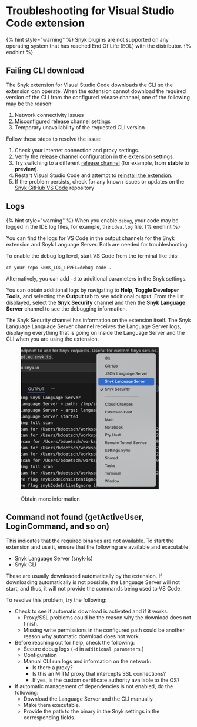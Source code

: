 # Troubleshooting for Visual Studio Code extension

{% hint style="warning" %}
Snyk plugins are not supported on any operating system that has reached End Of Life (EOL) with the distributor.&#x20;
{% endhint %}

## Failing CLI download

The Snyk extension for Visual Studio Code downloads the CLI so the extension can operate. When the extension cannot download the required version of the CLI from the configured release channel, one of the following may be the reason:

1. Network connectivity issues
2. Misconfigured release channel settings
3. Temporary unavailability of the requested CLI version

Follow these steps to resolve the issue:

1. Check your internet connection and proxy settings.
2. Verify the release channel configuration in the extension settings.
3. Try switching to a different [release channel](../../../snyk-cli/releases-and-channels-for-the-snyk-cli.md) (for example, from **stable** to **preview**).
4. Restart Visual Studio Code and attempt to [reinstall the extension](./#how-to-install-and-set-up-the-extension).
5. If the problem persists, check for any known issues or updates on the [Snyk GitHub VS Code](https://github.com/snyk/vscode-extension/releases) repository

## Logs

{% hint style="warning" %}
When you enable `debug`, your code may be logged in the IDE log files, for example, the `idea.log` file.
{% endhint %}

You can find the logs for VS Code in the output channels for the Snyk extension and Snyk Language Server. Both are needed for troubleshooting.

To enable the debug log level, start VS Code from the terminal like this:

`cd your-repo SNYK_LOG_LEVEL=debug code .`

Alternatively, you can add `-d` to additional parameters in the Snyk settings.

You can obtain additional logs by navigating to **Help, Toggle Developer Tools,** and selecting the **Output** tab to see additional output. From the list displayed, select the **Snyk Security** channel and then the **Snyk Language Server** channel to see the debugging information.

The Snyk Security channel has information on the extension itself. The Snyk Language Language Server channel receives the Language Server logs, displaying everything that is going on inside the Language Server and the CLI when you are using the extension.



<figure><img src="../../../.gitbook/assets/2024-12-06-Ts-VS-Code-ext-obt-more-fin-.png" alt="" width="375"><figcaption><p>Obtain more information</p></figcaption></figure>

## Command not found (getActiveUser, LoginCommand, and so on)

This indicates that the required binaries are not available. To start the extension and use it, ensure that the following are available and executable:

* Snyk Language Server (snyk-ls)
* Snyk CLI

These are usually downloaded automatically by the extension. If downloading automatically is not possible, the Language Server will not start, and thus, it will not provide the commands being used to VS Code.

To resolve this problem, try the following:

* Check to see if automatic download is activated and if it works.
  * Proxy/SSL problems could be the reason why the download does not finish.
  * Missing write permissions in the configured path could be another reason why automatic download does not work.
* Before reaching out for help, check the following:
  * Secure debug logs (`-d` in `additional parameters` )
  * Configuration
  * Manual CLI run logs and information on the network:
    * Is there a proxy?
    * Is this an MITM proxy that intercepts SSL connections?
    * If yes, is the custom certificate authority available to the OS?
* If automatic management of dependencies is not enabled, do the following:
  * Download the Language Server and the CLI manually.
  * Make them executable.
  * Provide the path to the binary in the Snyk settings in the corresponding fields.

